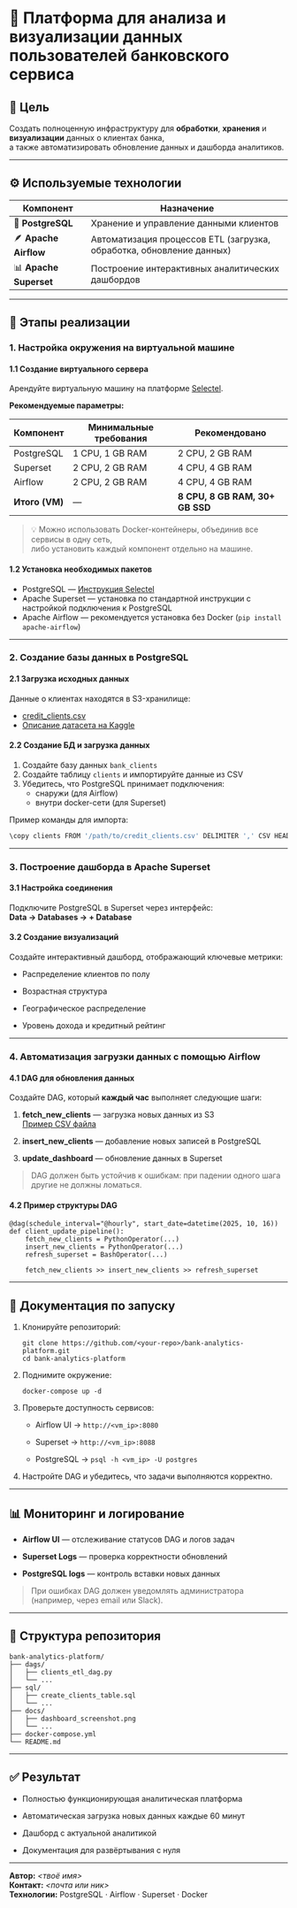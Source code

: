 # 💼 Платформа для анализа и визуализации данных пользователей банковского сервиса
    
## 📌 Цель
Создать полноценную инфраструктуру для **обработки**, **хранения** и **визуализации** данных о клиентах банка,  
а также автоматизировать обновление данных и дашборда аналитиков.
    
---
    
## ⚙️ Используемые технологии
    
| Компонент | Назначение |
|------------|-------------|
| 🐘 **PostgreSQL** | Хранение и управление данными клиентов |
| 🪶 **Apache Airflow** | Автоматизация процессов ETL (загрузка, обработка, обновление данных) |
| 📊 **Apache Superset** | Построение интерактивных аналитических дашбордов |
    
---
    
## 🚀 Этапы реализации
    
### 1. Настройка окружения на виртуальной машине
    
#### 1.1 Создание виртуального сервера
Арендуйте виртуальную машину на платформе [Selectel](https://docs.selectel.ru/cloud/servers/create/create-server/).
    
**Рекомендуемые параметры:**
    
| Компонент | Минимальные требования | Рекомендовано |
|------------|------------------------|----------------|
| PostgreSQL | 1 CPU, 1 GB RAM | 2 CPU, 2 GB RAM |
| Superset | 2 CPU, 2 GB RAM | 4 CPU, 4 GB RAM |
| Airflow | 2 CPU, 2 GB RAM | 4 CPU, 4 GB RAM |
| **Итого (VM)** | — | **8 CPU, 8 GB RAM, 30+ GB SSD** |
    
> 💡 Можно использовать Docker-контейнеры, объединив все сервисы в одну сеть,  
> либо установить каждый компонент отдельно на машине.
    
#### 1.2 Установка необходимых пакетов
- PostgreSQL — [Инструкция Selectel](https://selectel.ru/blog/tutorials/how-to-install-and-use-postgresql-on-ubuntu-20-04/)
- Apache Superset — установка по стандартной инструкции с настройкой подключения к PostgreSQL
- Apache Airflow — рекомендуется установка без Docker (`pip install apache-airflow`)
    
---
    
### 2. Создание базы данных в PostgreSQL
    
#### 2.1 Загрузка исходных данных
Данные о клиентах находятся в S3-хранилище:
    
- [credit_clients.csv](https://9c579ca6-fee2-41d7-9396-601da1103a3b.selstorage.ru/credit_clients.csv)
- [Описание датасета на Kaggle](https://www.kaggle.com/datasets/shrutimechlearn/churn-modelling)
    
#### 2.2 Создание БД и загрузка данных
1. Создайте базу данных `bank_clients`
2. Создайте таблицу `clients` и импортируйте данные из CSV  
3. Убедитесь, что PostgreSQL принимает подключения:
   - снаружи (для Airflow)
    - внутри docker-сети (для Superset)
    
Пример команды для импорта:
```bash
\copy clients FROM '/path/to/credit_clients.csv' DELIMITER ',' CSV HEADER;
```  

* * *

### 3\. Построение дашборда в Apache Superset

#### 3.1 Настройка соединения

Подключите PostgreSQL в Superset через интерфейс:  
**Data → Databases → + Database**

#### 3.2 Создание визуализаций

Создайте интерактивный дашборд, отображающий ключевые метрики:

*   Распределение клиентов по полу
    
*   Возрастная структура
    
*   Географическое распределение
    
*   Уровень дохода и кредитный рейтинг
    

* * *

### 4\. Автоматизация загрузки данных с помощью Airflow

#### 4.1 DAG для обновления данных

Создайте DAG, который **каждый час** выполняет следующие шаги:

1.  **fetch\_new\_clients** — загрузка новых данных из S3  
    [Пример CSV файла](https://d382a55f-addf-48fd-a6cb-09b4305b5cf9.selstorage.ru/new_clients.csv)
    
2.  **insert\_new\_clients** — добавление новых записей в PostgreSQL
    
3.  **update\_dashboard** — обновление данных в Superset
    

> DAG должен быть устойчив к ошибкам: при падении одного шага другие не должны ломаться.

#### 4.2 Пример структуры DAG

    @dag(schedule_interval="@hourly", start_date=datetime(2025, 10, 16))
    def client_update_pipeline():
        fetch_new_clients = PythonOperator(...)
        insert_new_clients = PythonOperator(...)
        refresh_superset = BashOperator(...)
    
        fetch_new_clients >> insert_new_clients >> refresh_superset
    

* * *

📒 Документация по запуску
--------------------------

1.  Клонируйте репозиторий:
    
        git clone https://github.com/<your-repo>/bank-analytics-platform.git
        cd bank-analytics-platform
        
    
2.  Поднимите окружение:
    
        docker-compose up -d
        
    
3.  Проверьте доступность сервисов:
    
    *   Airflow UI → `http://<vm_ip>:8080`
        
    *   Superset → `http://<vm_ip>:8088`
        
    *   PostgreSQL → `psql -h <vm_ip> -U postgres`
        
4.  Настройте DAG и убедитесь, что задачи выполняются корректно.
    

* * *

📊 Мониторинг и логирование
---------------------------

*   **Airflow UI** — отслеживание статусов DAG и логов задач
    
*   **Superset Logs** — проверка корректности обновлений
    
*   **PostgreSQL logs** — контроль вставки новых данных
    

> При ошибках DAG должен уведомлять администратора (например, через email или Slack).

* * *

🧩 Структура репозитория
------------------------

    bank-analytics-platform/
    ├── dags/
    │   ├── clients_etl_dag.py
    │   └── ...
    ├── sql/
    │   ├── create_clients_table.sql
    │   └── ...
    ├── docs/
    │   ├── dashboard_screenshot.png
    │   └── ...
    ├── docker-compose.yml
    └── README.md
    

* * *

✅ Результат
-----------

*   Полностью функционирующая аналитическая платформа
    
*   Автоматическая загрузка новых данных каждые 60 минут
    
*   Дашборд с актуальной аналитикой
    
*   Документация для развёртывания с нуля
    

* * *

**Автор:** *<твоё имя>*  
**Контакт:** *<почта или ник>*  
**Технологии:** PostgreSQL · Airflow · Superset · Docker

    
